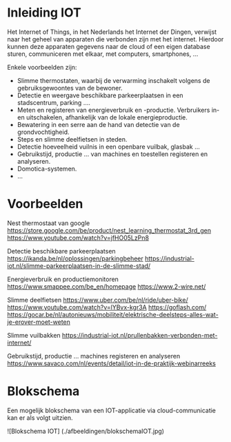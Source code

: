# Inleiding IOT

Het Internet of Things, in het Nederlands het Internet der Dingen, verwijst naar het geheel van apparaten die verbonden zijn met het internet. Hierdoor kunnen deze apparaten gegevens naar de cloud of een eigen database sturen, communiceren met elkaar, met computers, smartphones, …

Enkele voorbeelden zijn:

* Slimme thermostaten, waarbij de verwarming inschakelt volgens de gebruiksgewoontes van de bewoner.
* Detectie en weergave beschikbare parkeerplaatsen in een stadscentrum, parking ….
* Meten en registeren van energieverbruik en -productie. Verbruikers in- en uitschakelen, afhankelijk van de lokale energieproductie. 
* Bewatering in een serre aan de hand van detectie van de grondvochtigheid.
* Steps en slimme deelfietsen in steden.
* Detectie hoeveelheid vuilnis in een openbare vuilbak, glasbak ...
* Gebruikstijd, productie … van machines en toestellen registeren en analyseren.
* Domotica-systemen.
* …


# Voorbeelden

Nest thermostaat van google 
https://store.google.com/be/product/nest_learning_thermostat_3rd_gen
https://www.youtube.com/watch?v=jfHO05LzPn8


Detectie beschikbare parkeerplaatsen
https://ikanda.be/nl/oplossingen/parkingbeheer
https://industrial-iot.nl/slimme-parkeerplaatsen-in-de-slimme-stad/


Energieverbruik en productiemonitoren
https://www.smappee.com/be_en/homepage
https://www.2-wire.net/


Slimme deelfietsen
https://www.uber.com/be/nl/ride/uber-bike/
https://www.youtube.com/watch?v=lYBvx-kgr3A
https://goflash.com/
https://gocar.be/nl/autonieuws/mobiliteit/elektrische-deelsteps-alles-wat-je-erover-moet-weten


Slimme vuilbakken
https://industrial-iot.nl/prullenbakken-verbonden-met-internet/


Gebruikstijd, productie … machines registeren en analyseren
https://www.savaco.com/nl/events/detail/iot-in-de-praktijk-webinarreeks

# Blokschema

Een mogelijk blokschema van een IOT-applicatie via cloud-communicatie kan er als volgt uitzien.

![Blokschema IOT] (./afbeeldingen/blokschemaIOT.jpg)
